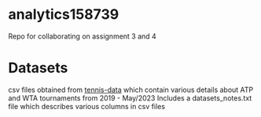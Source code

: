 # analytics158739
Repo for collaborating on assignment 3 and 4

# Datasets

csv files obtained from [tennis-data](http://www.tennis-data.co.uk/alldata.php) which contain various details about ATP and WTA tournaments from 2019 - May/2023
Includes a datasets_notes.txt file which describes various columns in csv files
